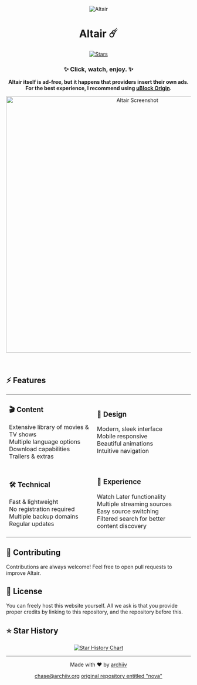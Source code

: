 <div align="center">
  
  ![Altair](logo.png)
  <h1>Altair ☄️</h1>
  <p>
    <a href="https://github.com/archiivcc/altair/stargazers">
      <img src="https://img.shields.io/github/stars/archiivcc/altair?color=%23A855F7&logo=github&style=for-the-badge" alt="Stars">
    </a>
  </p>
  <h3>✨ Click, watch, enjoy. ✨</h3>
  
  <p><strong>Altair itself is ad-free, but it happens that providers insert their own ads. For the best experience, I recommend using <a href="https://ublockorigin.com/">uBlock Origin</a>.</strong></p>
  
  <p align="center">
    <img alt="Altair Screenshot" src="https://iili.io/2iL3qAB.png" width="700">
  </p>
  <br>
</div>

## ⚡ Features

<div align="center">
<table>
<tr>
<td>

### 🎬 Content
Extensive library of movies & TV shows <br>
Multiple language options <br>
Download capabilities <br>
Trailers & extras

</td>
<td>

### 🎨 Design
Modern, sleek interface <br>
Mobile responsive <br>
Beautiful animations <br>
Intuitive navigation

</td>
</tr>
<tr>
<td>

### 🛠 Technical
Fast & lightweight <br>
No registration required <br>
Multiple backup domains <br>
Regular updates

</td>
<td>

### 🌟 Experience
Watch Later functionality <br>
Multiple streaming sources <br>
Easy source switching <br>
Filtered search for better content discovery

</td>
</tr>
</table>
</div>


## 🤝 Contributing

Contributions are always welcome! Feel free to open pull requests to improve Altair.

## 📝 License

You can freely host this website yourself. All we ask is that you provide proper credits by linking to this repository, and the repository before this.

## ⭐ Star History

<div align="center">
<a href="https://star-history.com/#archiivcc/altair&Timeline">
  <picture>
    <source media="(prefers-color-scheme: dark)" srcset="https://api.star-history.com/svg?repos=archiivcc/altair&type=Timeline&theme=dark" />
    <source media="(prefers-color-scheme: light)" srcset="https://api.star-history.com/svg?repos=archiivcc/altair&type=Timeline" />
    <img alt="Star History Chart" src="https://api.star-history.com/svg?repos=archiivcc/altair&type=Timeline" />
  </picture>
</a>
</div>

<div align="center">
  
---
  
<p>Made with ❤️ by <a href="https://github.com/archiivv">archiiv</a></p>
<p>
  <a href="mailto:chase@archiiv.org">chase@archiiv.org</a>
  <a href="https://github.com/ambr0sial/nova">original repository entitled "nova"</a>
</p>
  
</div> 
